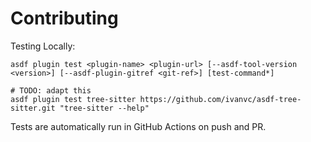 # Contributing

Testing Locally:

```shell
asdf plugin test <plugin-name> <plugin-url> [--asdf-tool-version <version>] [--asdf-plugin-gitref <git-ref>] [test-command*]

# TODO: adapt this
asdf plugin test tree-sitter https://github.com/ivanvc/asdf-tree-sitter.git "tree-sitter --help"
```

Tests are automatically run in GitHub Actions on push and PR.
